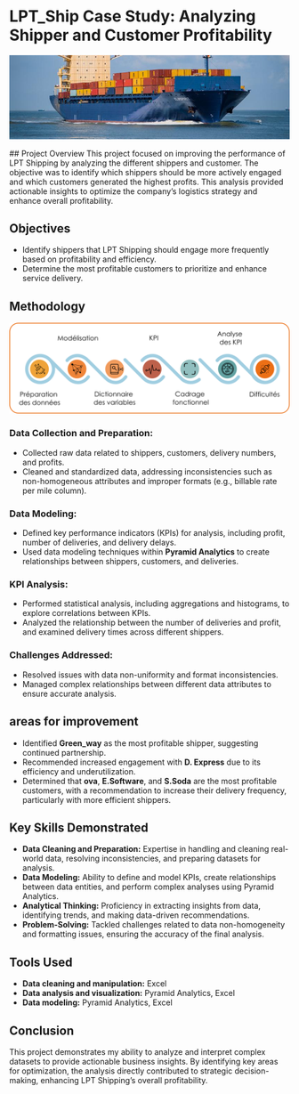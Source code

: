 # LPT_Ship Case Study: Analyzing Shipper and Customer Profitability
<p align="center">
  <img src="img/lpt.jpg" alt="img" />
</p>
## Project Overview
This project focused on improving the performance of LPT Shipping by analyzing the different shippers and customer. The objective was to identify which shippers should be more actively engaged and which customers generated the highest profits. This analysis provided actionable insights to optimize the company’s logistics strategy and enhance overall profitability.

## Objectives
- Identify shippers that LPT Shipping should engage more frequently based on profitability and efficiency.
- Determine the most profitable customers to prioritize and enhance service delivery.

## Methodology
<p align="center">
  <img src="img/g30828.png" alt="img" />
</p>

### Data Collection and Preparation:
- Collected raw data related to shippers, customers, delivery numbers, and profits.
- Cleaned and standardized data, addressing inconsistencies such as non-homogeneous attributes and improper formats (e.g., billable rate per mile column).

### Data Modeling:
- Defined key performance indicators (KPIs) for analysis, including profit, number of deliveries, and delivery delays.
- Used data modeling techniques within **Pyramid Analytics** to create relationships between shippers, customers, and deliveries.

### KPI Analysis:
- Performed statistical analysis, including aggregations and histograms, to explore correlations between KPIs.
- Analyzed the relationship between the number of deliveries and profit, and examined delivery times across different shippers.

### Challenges Addressed:
- Resolved issues with data non-uniformity and format inconsistencies.
- Managed complex relationships between different data attributes to ensure accurate analysis.

## areas for improvement
- Identified **Green_way** as the most profitable shipper, suggesting continued partnership.
- Recommended increased engagement with **D. Express** due to its efficiency and underutilization.
- Determined that **ova**, **E.Software**, and **S.Soda** are the most profitable customers, with a recommendation to increase their delivery frequency, particularly with more efficient shippers.

## Key Skills Demonstrated
- **Data Cleaning and Preparation:** Expertise in handling and cleaning real-world data, resolving inconsistencies, and preparing datasets for analysis.
- **Data Modeling:** Ability to define and model KPIs, create relationships between data entities, and perform complex analyses using Pyramid Analytics.
- **Analytical Thinking:** Proficiency in extracting insights from data, identifying trends, and making data-driven recommendations.
- **Problem-Solving:** Tackled challenges related to data non-homogeneity and formatting issues, ensuring the accuracy of the final analysis.

## Tools Used
- **Data cleaning and manipulation:** Excel
- **Data analysis and visualization:** Pyramid Analytics, Excel
- **Data modeling:** Pyramid Analytics, Excel

## Conclusion
This project demonstrates my ability to analyze and interpret complex datasets to provide actionable business insights. By identifying key areas for optimization, the analysis directly contributed to strategic decision-making, enhancing LPT Shipping’s overall profitability.
